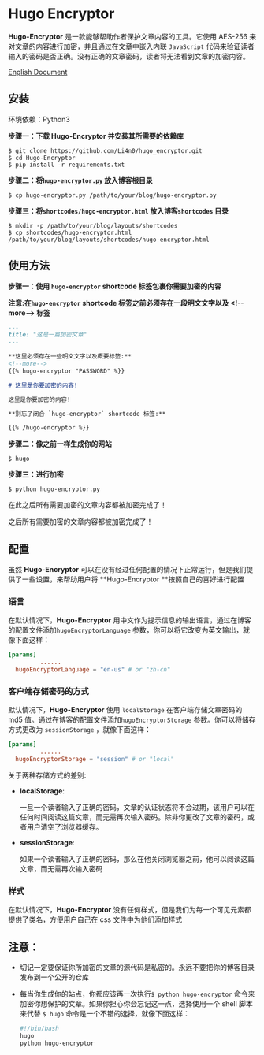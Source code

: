 # Hugo Encryptor

**Hugo-Encryptor** 是一款能够帮助作者保护文章内容的工具。它使用 AES-256 来对文章的内容进行加密，并且通过在文章中嵌入内联 `JavaScript` 代码来验证读者输入的密码是否正确。没有正确的文章密码，读者将无法看到文章的加密内容。

[English Document](./README.md)

## 安装

环境依赖：Python3

**步骤一：下载 Hugo-Encryptor 并安装其所需要的依赖库**

```
$ git clone https://github.com/Li4n0/hugo_encryptor.git
$ cd Hugo-Encryptor
$ pip install -r requirements.txt
```

**步骤二：将`hugo-encryptor.py` 放入博客根目录**

```
$ cp hugo-encryptor.py /path/to/your/blog/hugo-encryptor.py
```

**步骤三：将`shortcodes/hugo-encryptor.html` 放入博客`shortcodes` 目录**

```
$ mkdir -p /path/to/your/blog/layouts/shortcodes
$ cp shortcodes/hugo-encryptor.html /path/to/your/blog/layouts/shortcodes/hugo-encryptor.html
```

## 使用方法

**步骤一：使用 `hugo-encryptor`  shortcode 标签包裹你需要加密的内容**

**注意:在`hugo-encryptor` shortcode 标签之前必须存在一段明文文字以及 \<!--more--\> 标签**

```markdown
---
title: "这是一篇加密文章"
---

**这里必须存在一些明文文字以及概要标签:**
<!--more-->
{{% hugo-encryptor "PASSWORD" %}}

# 这里是你要加密的内容!

这里是你要加密的内容!

**别忘了闭合 `hugo-encryptor` shortcode 标签:**

{{% /hugo-encryptor %}}
```

**步骤二：像之前一样生成你的网站**

```
$ hugo
```

**步骤三：进行加密**

```
$ python hugo-encryptor.py
```

在此之后所有需要加密的文章内容都被加密完成了！

之后所有需要加密的文章内容都被加密完成了！

## 配置

虽然 **Hugo-Encryptor** 可以在没有经过任何配置的情况下正常运行，但是我们提供了一些设置，来帮助用户将 **Hugo-Encryptor **按照自己的喜好进行配置

### 语言

在默认情况下，**Hugo-Encryptor** 用中文作为提示信息的输出语言，通过在博客的配置文件添加`hugoEncryptorLanguage` 参数，你可以将它改变为英文输出，就像下面这样：

```toml
[params]
 		 ......
  hugoEncryptorLanguage = "en-us" # or "zh-cn"
```

### 客户端存储密码的方式

默认情况下，**Hugo-Encryptor** 使用 `localStorage` 在客户端存储文章密码的 md5 值。通过在博客的配置文件添加`hugoEncryptorStorage` 参数。你可以将储存方式更改为 `sessionStorage` ，就像下面这样：

```toml
[params]
 		 ......
  hugoEncryptorStorage = "session" # or "local"
```

关于两种存储方式的差别:

- **localStorage**:

  一旦一个读者输入了正确的密码，文章的认证状态将不会过期，该用户可以在任何时间阅读这篇文章，而无需再次输入密码。除非你更改了文章的密码，或者用户清空了浏览器缓存。

- **sessionStorage**:

  如果一个读者输入了正确的密码，那么在他关闭浏览器之前，他可以阅读这篇文章，而无需再次输入密码

  

### 样式

在默认情况下，**Hugo-Encryptor** 没有任何样式，但是我们为每一个可见元素都提供了类名，方便用户自己在 css 文件中为他们添加样式

## 注意：

- 切记一定要保证你所加密的文章的源代码是私密的。永远不要把你的博客目录发布到一个公开的仓库

- 每当你生成你的站点，你都应该再一次执行`$ python hugo-encryptor` 命令来加密你想保护的文章。如果你担心你会忘记这一点，选择使用一个 shell 脚本来代替 `$ hugo` 命令是一个不错的选择，就像下面这样：

  ```bash
  #!/bin/bash
  hugo
  python hugo-encryptor
  ```

  


